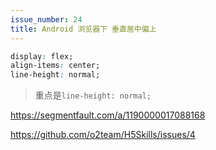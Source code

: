 ```yaml
---
issue_number: 24
title: Android 浏览器下 垂直居中偏上
---
```


```css
display: flex;
align-items: center;
line-height: normal;
```

> 重点是`line-height: normal;`

https://segmentfault.com/a/1190000017088168

https://github.com/o2team/H5Skills/issues/4
